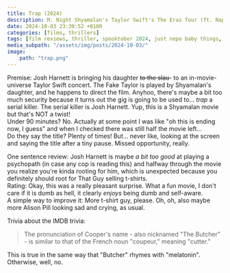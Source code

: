 ```yaml
---
title: Trap (2024)
description: M. Night Shyamalan's Taylor Swift's The Eras Tour (ft. Napalm Death)
date: 2024-10-03 23:39:52 +0100
categories: [films, thrillers]
tags: [film reviews, thriller, spooktober 2024, just nepo baby things, they say the title]
media_subpath: "/assets/img/posts/2024-10-03/"
image:
    path: "trap.png"
---
```

<span class="reviewsection">Premise:</span> Josh Harnett is bringing his daughter ~~to the slau~~- to an in-movie-universe Taylor Swift concert. The Fake Taylor is played by Shyamalan's daughter, and he happens to direct the film. Anyhoo, there's maybe a bit too much security because it turns out the gig is going to be used to... *trap* a serial killer. The serial killer is Josh Harnett. Yup, this is a Shyamalan movie but that's NOT a twist!<br/>
<span class="reviewsection">Under 90 minutes?</span> No. Actually at some point I was like "oh this is ending now, I guess" and when I checked there was still half the movie left...<br/>
<span class="reviewsection">Do they say the title?</span> Plenty of times! But... never like, looking at the screen and saying the title after a tiny pause. Missed opportunity, really.

<span class="reviewsection">One sentence review:</span> Josh Harnett is maybe *a bit too good* at playing a psychopath (in case any cop is reading this) and halfway through the movie you realize you're kinda rooting for him, which is unexpected because you definitely should root for That Guy selling t-shirts.<br/>
<span class="reviewsection">Rating:</span> Okay, this was a really pleasant surprise. What a fun movie, I don't care if it is dumb as hell, it clearly *enjoys* being dumb and self-aware.<br/>
<span class="reviewsection">A simple way to improve it:</span> More t-shirt guy, please. Oh, oh, also maybe more Alison Pill looking sad and crying, as usual.

<span class="reviewsection">Trivia about the IMDB trivia:</span>
> The pronunciation of Cooper's name - also nicknamed "The Butcher" - is similar to that of the French noun "coupeur," meaning "cutter."

This is true in the same way that "Butcher" rhymes with "melatonin". Otherwise, well, no.
